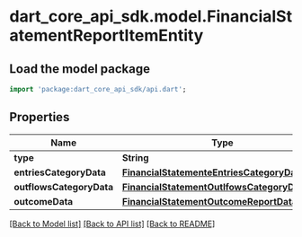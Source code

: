 # dart_core_api_sdk.model.FinancialStatementReportItemEntity

## Load the model package
```dart
import 'package:dart_core_api_sdk/api.dart';
```

## Properties
Name | Type | Description | Notes
------------ | ------------- | ------------- | -------------
**type** | **String** |  | 
**entriesCategoryData** | [**FinancialStatementeEntriesCategoryData**](FinancialStatementeEntriesCategoryData.md) |  | 
**outflowsCategoryData** | [**FinancialStatementOutlfowsCategoryData**](FinancialStatementOutlfowsCategoryData.md) |  | 
**outcomeData** | [**FinancialStatementOutcomeReportDataEntity**](FinancialStatementOutcomeReportDataEntity.md) |  | 

[[Back to Model list]](../README.md#documentation-for-models) [[Back to API list]](../README.md#documentation-for-api-endpoints) [[Back to README]](../README.md)


